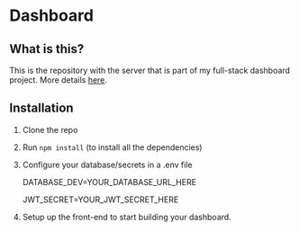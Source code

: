# Dashboard

## What is this?

This is the repository with the server that is part of my full-stack dashboard project. More details [here](https://github.com/willemverbuyst/school-dashboard-frontend).

## Installation

1. Clone the repo
2. Run `npm install` (to install all the dependencies)
3. Configure your database/secrets in a .env file

   DATABASE_DEV=YOUR_DATABASE_URL_HERE
   
   JWT_SECRET=YOUR_JWT_SECRET_HERE
   
4. Setup up the front-end to start building your dashboard.
